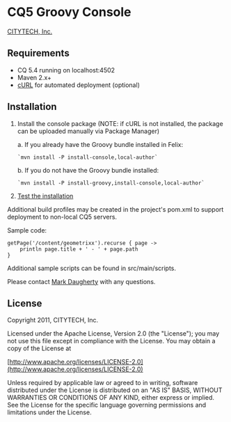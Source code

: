 # CQ5 Groovy Console

[CITYTECH, Inc.](http://www.citytechinc.com)

## Requirements

* CQ 5.4 running on localhost:4502
* Maven 2.x+
* [cURL](http://curl.haxx.se/) for automated deployment (optional)

## Installation

1.  Install the console package (NOTE: if cURL is not installed, the package can be uploaded manually via Package Manager)

    a. If you already have the Groovy bundle installed in Felix:

        `mvn install -P install-console,local-author`

    b. If you do not have the Groovy bundle installed:

        `mvn install -P install-groovy,install-console,local-author`

2.  [Test the installation](http://localhost:4502/etc/groovyconsole.html)

Additional build profiles may be created in the project's pom.xml to support deployment to non-local CQ5 servers.

Sample code:

    getPage('/content/geometrixx').recurse { page ->
        println page.title + ' - ' + page.path
    }

Additional sample scripts can be found in src/main/scripts.

Please contact [Mark Daugherty](mailto:mdaugherty@citytechinc.com) with any questions.

## License

Copyright 2011, CITYTECH, Inc.

Licensed under the Apache License, Version 2.0 (the "License"); you may not use this file except in compliance with the License. You may obtain a copy of the License at

[http://www.apache.org/licenses/LICENSE-2.0](http://www.apache.org/licenses/LICENSE-2.0)

Unless required by applicable law or agreed to in writing, software distributed under the License is distributed on an "AS IS" BASIS, WITHOUT WARRANTIES OR CONDITIONS OF ANY KIND, either express or implied. See the License for the specific language governing permissions and limitations under the License.